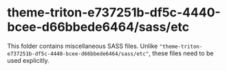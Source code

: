 # theme-triton-e737251b-df5c-4440-bcee-d66bbede6464/sass/etc

This folder contains miscellaneous SASS files. Unlike `"theme-triton-e737251b-df5c-4440-bcee-d66bbede6464/sass/etc"`, these files
need to be used explicitly.
